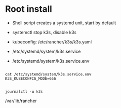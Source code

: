 
# Root install

- Shell script creates a systemd unit, start by default
- systemctl stop k3s, disable k3s

- kubeconfig:  /etc/rancher/k3s/k3s.yaml
- /etc/systemd/system/k3s.service
- /etc/systemd/system/k3s.service.env

```shell script

cat /etc/systemd/system/k3s.service.env 
K3S_KUBECONFIG_MODE=666


journalctl -u k3s

```

/var/lib/rancher
